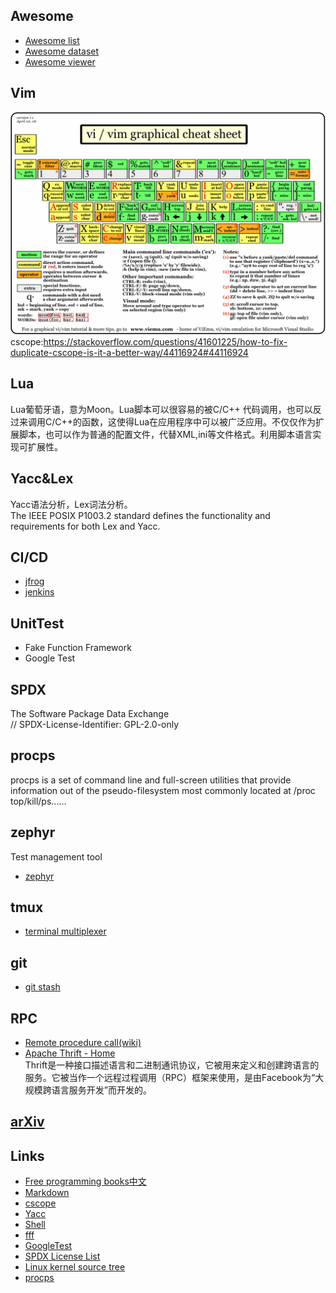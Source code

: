 ## Awesome
- [Awesome list](https://github.com/topics/awesome)  
- [Awesome dataset](https://github.com/sindresorhus/awesome)  
- [Awesome viewer](https://awesome.digitalbunker.dev/)  
## Vim
![vim graphical cheat sheet](/classic1.gif)  
cscope:https://stackoverflow.com/questions/41601225/how-to-fix-duplicate-cscope-is-it-a-better-way/44116924#44116924
## Lua
Lua葡萄牙语，意为Moon。Lua脚本可以很容易的被C/C++ 代码调用，也可以反过来调用C/C++的函数，这使得Lua在应用程序中可以被广泛应用。不仅仅作为扩展脚本，也可以作为普通的配置文件，代替XML,ini等文件格式。利用脚本语言实现可扩展性。  
## Yacc&Lex  
Yacc语法分析，Lex词法分析。  
The IEEE POSIX P1003.2 standard defines the functionality and requirements for both Lex and Yacc.
## CI/CD  
- [jfrog](https://jfrog.com/)  
- [jenkins](https://www.jenkins.io/)  
## UnitTest
- Fake Function Framework  
- Google Test  
## SPDX  
The Software Package Data Exchange  
// SPDX-License-Identifier: GPL-2.0-only  
## procps  
procps is a set of command line and full-screen utilities that provide information out of the pseudo-filesystem most commonly located at /proc  
top/kill/ps......  
## zephyr  
Test management tool  
- [zephyr](https://www.getzephyr.com/)  
## tmux  
- [terminal multiplexer](https://github.com/tmux/tmux/wiki)  
## git
- [git stash](https://www.cnblogs.com/zndxall/archive/2018/09/04/9586088.html)  
## RPC
- [Remote procedure call(wiki)](https://en.wikipedia.org/wiki/Remote_procedure_call)
- [Apache Thrift - Home](https://thrift.apache.org/)    
Thrift是一种接口描述语言和二进制通讯协议，它被用来定义和创建跨语言的服务。它被当作一个远程过程调用（RPC）框架来使用，是由Facebook为“大规模跨语言服务开发”而开发的。  
## [arXiv](https://arxiv.org/)  
## Links
- [Free programming books中文](https://ebookfoundation.github.io/free-programming-books/books/free-programming-books-zh.html)
- [Markdown](https://www.markdownguide.org/basic-syntax/)
- [cscope](http://cscope.sourceforge.net/)
- [Yacc](https://en.wikipedia.org/wiki/Yacc)
- [Shell](https://www.shellscript.sh/index.html)
- [fff](https://github.com/meekrosoft/fff)
- [GoogleTest](https://github.com/google/googletest)
- [SPDX License List](https://spdx.org/licenses/)
- [Linux kernel source tree](https://github.com/torvalds/linux)
- [procps](https://gitlab.com/procps-ng/procps)
